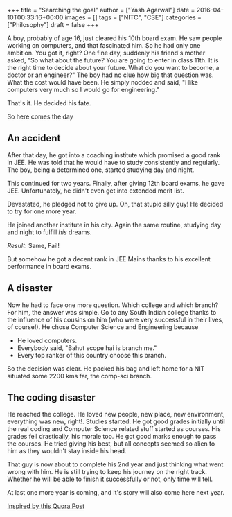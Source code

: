 +++
title = "Searching the goal"
author = ["Yash Agarwal"]
date = 2016-04-10T00:33:16+00:00
images = []
tags = ["NITC", "CSE"]
categories = ["Philosophy"]
draft = false
+++

A boy, probably of age 16, just cleared his 10th board exam. He saw people working on computers, and that fascinated him. So he had only one ambition. You got it, right? One fine day, suddenly his friend's mother asked, "So what about the future? You are going to enter in class 11th. It is the right time to decide about your future. What do you want to become, a doctor or an engineer?" The boy had no clue how big that question was. What the cost would have been. He simply nodded and said, "I like computers very much so I would go for engineering."

That's it. He decided his fate.

So here comes the day

## An accident

After that day, he got into a coaching institute which promised a good rank in JEE. He was told that he would have to study consistently and regularly. The boy, being a determined one, started studying day and night.

This continued for two years. Finally, after giving 12th board exams, he gave JEE. Unfortunately, he didn't even get into extended merit list.

Devastated, he pledged not to give up. Oh, that stupid silly guy! He decided to try for one more year.

He joined another institute in his city. Again the same routine, studying day and night to fulfill *his* dreams.

*Result*: Same, Fail!

But somehow he got a decent rank in JEE Mains thanks to his excellent performance in board exams.

## A disaster

Now he had to face one more question. Which college and which branch? For him, the answer was simple. Go to any South Indian college thanks to the influence of his cousins on him (who were very successful in their lives, of course!). He chose Computer Science and Engineering because

  * He loved computers.
  * Everybody said, "Bahut scope hai is branch me."
  * Every top ranker of this country choose this branch.

So the decision was clear. He packed his bag and left home for a NIT situated some 2200 kms far, the comp-sci branch.

## The coding disaster

He reached the college. He loved new people, new place, new environment, everything was new, right!. Studies started. He got good grades initially until the real coding and Computer Science related stuff started as courses. His grades fell drastically, his morale too. He got good marks enough to pass the courses. He tried giving his best, but all concepts seemed so alien to him as they wouldn't stay inside his head.

That guy is now about to complete his 2nd year and just thinking what went wrong with him. He is still trying to keep his journey on the right track. Whether he will be able to finish it successfully or not, only time will tell.

At last one more year is coming, and it's story will also come here next year.

[Inspired by this Quora Post](https://www.quora.com/What-were-you-once-that-youll-never-be-again/answer/Nishant-Kumar-187?srid=8MaF&#038;share=8df79cac)
